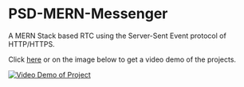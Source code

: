 # PSD-MERN-Messenger
A MERN Stack based RTC using the Server-Sent Event protocol of HTTP/HTTPS.

Click [here](https://www.youtube.com/watch?v=AQKE9gyhwYw) or on the image below to get a video demo of the projects.

[![Video Demo of Project](https://img.youtube.com/vi/AQKE9gyhwYw/0.jpg)](https://www.youtube.com/watch?v=AQKE9gyhwYw)

